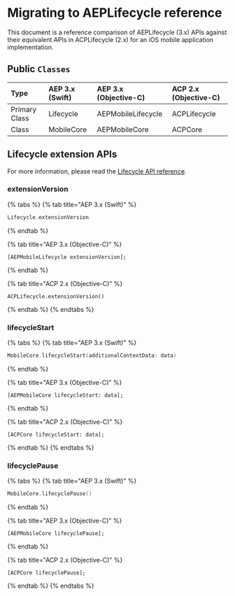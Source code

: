 # Migrating to AEPLifecycle reference

This document is a reference comparison of AEPLifecycle \(3.x\) APIs against their equivalent APIs in ACPLifecycle \(2.x\) for an iOS mobile application implementation.

## Public `Classes`

| Type | AEP 3.x \(Swift\) | AEP 3.x \(Objective-C\) | ACP 2.x \(Objective-C\) |
| :--- | :--- | :--- | :--- |
| Primary Class | Lifecycle | AEPMobileLifecycle | ACPLifecycle |
| Class | MobileCore | AEPMobileCore | ACPCore |

## Lifecycle extension APIs

For more information, please read the [Lifecycle API reference](https://aep-sdks.gitbook.io/docs/foundation-extensions/mobile-core/lifecycle/lifecycle-api-reference).

### extensionVersion

{% tabs %}
{% tab title="AEP 3.x \(Swift\)" %}
```swift
Lifecycle.extensionVersion
```
{% endtab %}

{% tab title="AEP 3.x \(Objective-C\)" %}
```text
[AEPMobileLifecycle extensionVersion];
```
{% endtab %}

{% tab title="ACP 2.x \(Objective-C\)" %}
```text
ACPLifecycle.extensionVersion()
```
{% endtab %}
{% endtabs %}

### lifecycleStart

{% tabs %}
{% tab title="AEP 3.x \(Swift\)" %}
```swift
MobileCore.lifecycleStart(additionalContextData: data)
```
{% endtab %}

{% tab title="AEP 3.x \(Objective-C\)" %}
```text
[AEPMobileCore lifecycleStart: data];
```
{% endtab %}

{% tab title="ACP 2.x \(Objective-C\)" %}
```text
[ACPCore lifecycleStart: data];
```
{% endtab %}
{% endtabs %}

### lifecyclePause

{% tabs %}
{% tab title="AEP 3.x \(Swift\)" %}
```swift
MobileCore.lifecyclePause()
```
{% endtab %}

{% tab title="AEP 3.x \(Objective-C\)" %}
```text
[AEPMobileCore lifecyclePause];
```
{% endtab %}

{% tab title="ACP 2.x \(Objective-C\)" %}
```text
[ACPCore lifecyclePause];
```
{% endtab %}
{% endtabs %}

